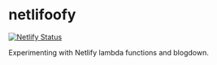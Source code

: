 # netlifoofy

[![Netlify Status](https://api.netlify.com/api/v1/badges/b760d8d1-47d0-4e60-9448-dd15fcc32f1f/deploy-status)](https://app.netlify.com/sites/netlifoofy/deploys)

Experimenting with Netlify lambda functions and blogdown.
